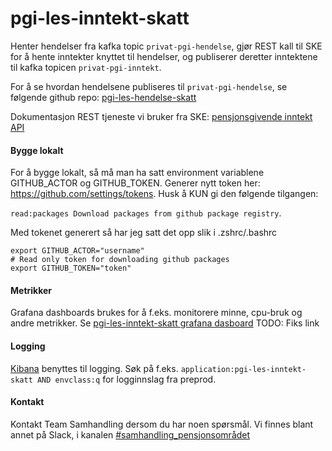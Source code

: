 # pgi-les-inntekt-skatt
Henter hendelser fra kafka topic ```privat-pgi-hendelse```, 
gjør REST kall til SKE for å hente inntekter knyttet til hendelser, 
og publiserer deretter inntektene til kafka topicen ```privat-pgi-inntekt```.

For å se hvordan hendelsene publiseres til ```privat-pgi-hendelse```, se følgende github repo: [pgi-les-hendelse-skatt](https://github.com/navikt/pgi-les-hendelse-skatt/)

Dokumentasjon REST tjeneste vi bruker fra SKE: [pensjonsgivende inntekt API](https://skatteetaten.github.io/datasamarbeid-api-dokumentasjon/reference_pgi.html)

#### Bygge lokalt
For å bygge lokalt, så må man ha satt environment variablene GITHUB_ACTOR og GITHUB_TOKEN.
Generer nytt token her: https://github.com/settings/tokens. Husk å KUN gi den følgende tilgangen:

```read:packages Download packages from github package registry```.

Med tokenet generert så har jeg satt det opp slik i .zshrc/.bashrc
```
export GITHUB_ACTOR="username"
# Read only token for downloading github packages
export GITHUB_TOKEN="token"
```

#### Metrikker
Grafana dashboards brukes for å f.eks. monitorere minne, cpu-bruk og andre metrikker.
Se [pgi-les-inntekt-skatt grafana dasboard](https://grafana.adeo.no/) TODO: Fiks link

#### Logging
[Kibana](https://logs.adeo.no/app/kibana) benyttes til logging. Søk på f.eks. ```application:pgi-les-inntekt-skatt AND envclass:q``` for logginnslag fra preprod.

#### Kontakt
Kontakt Team Samhandling dersom du har noen spørsmål. Vi finnes blant annet på Slack, i kanalen [#samhandling_pensjonsområdet](https://nav-it.slack.com/archives/CQ08JC3UG)

